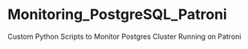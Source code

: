 # Monitoring_PostgreSQL_Patroni
Custom Python Scripts to Monitor Postgres Cluster Running on Patroni
